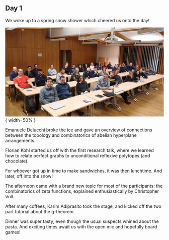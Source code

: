---
---
## Day 1 
We woke up to a spring snow shower which cheered us onto the day!

![](Foto1.jpg){ width=50% }

Emanuele Delucchi broke the ice and gave an overview of connections between the topology and combinatorics of abelian hyperplane arrangements.

Florian Kohl started us off with the first research talk, where we learned how to relate perfect graphs to unconditional reflexive polytopes (and chocolate).

For whoever got up in time to make sandwiches, it was then lunchtime. And later, off into the snow!

The afternoon came with a brand new topic for most of the participants: the combinatorics of zeta functions, explained enthusiastically by Christopher Voll. 

After many coffees, Karim Adiprasito took the stage, and kicked off the two part tutorial about the g-theorem.

Dinner was super tasty, even though the usual suspects whined about the pasta. And exciting times await us with the open mic and hopefully board games!



